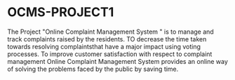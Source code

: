 # OCMS-PROJECT1
 The Project "Online Complaint Management System " is to manage and track complaints raised by the residents.
TO decrease the time taken towards resolving complaintsthat have a major impact using voting processes.
To improve customer satisfaction with respect to complaint management Online
Complaint Management System provides an online way of solving the problems
faced by the public by saving time.

